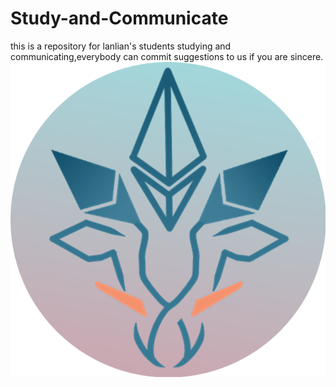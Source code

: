 # Study-and-Communicate
this is a repository for lanlian's students studying and communicating,everybody can commit suggestions to us if you are  sincere.
![](./lanlian-pics/logo.png)
